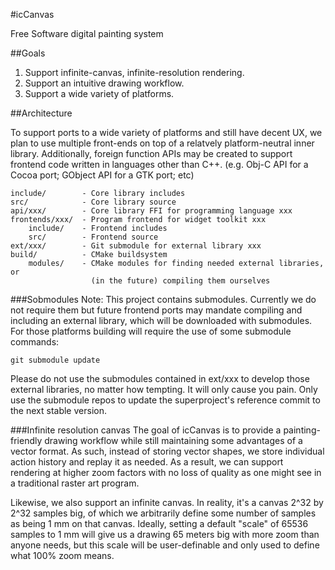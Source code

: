 #icCanvas

Free Software digital painting system

##Goals

1. Support infinite-canvas, infinite-resolution rendering.
2. Support an intuitive drawing workflow.
3. Support a wide variety of platforms.

##Architecture

To support ports to a wide variety of platforms and still have decent UX, we
plan to use multiple front-ends on top of a relatvely platform-neutral inner
library. Additionally, foreign function APIs may be created to support
frontend code written in languages other than C++. (e.g. Obj-C API for a Cocoa
port; GObject API for a GTK port; etc)

    include/        - Core library includes
    src/            - Core library source
    api/xxx/        - Core library FFI for programming language xxx
    frontends/xxx/  - Program frontend for widget toolkit xxx
        include/    - Frontend includes
        src/        - Frontend source
    ext/xxx/        - Git submodule for external library xxx
    build/          - CMake buildsystem
        modules/    - CMake modules for finding needed external libraries, or
                      (in the future) compiling them ourselves

###Sobmodules
Note: This project contains submodules. Currently we do not require them but
future frontend ports may mandate compiling and including an external library,
which will be downloaded with submodules. For those platforms building will
require the use of some submodule commands:

    git submodule update

Please do not use the submodules contained in ext/xxx to develop those
external libraries, no matter how tempting. It will only cause you pain. Only
use the submodule repos to update the superproject's reference commit to the
next stable version.

###Infinite resolution canvas
The goal of icCanvas is to provide a painting-friendly drawing workflow while
still maintaining some advantages of a vector format. As such, instead of
storing vector shapes, we store individual action history and replay it as
needed. As a result, we can support rendering at higher zoom factors with no
loss of quality as one might see in a traditional raster art program.

Likewise, we also support an infinite canvas. In reality, it's a canvas 2^32
by 2^32 samples big, of which we arbitrarily define some number of samples as
being 1 mm on that canvas. Ideally, setting a default "scale" of 65536 samples
to 1 mm will give us a drawing 65 meters big with more zoom than anyone needs,
but this scale will be user-definable and only used to define what 100% zoom
means.

